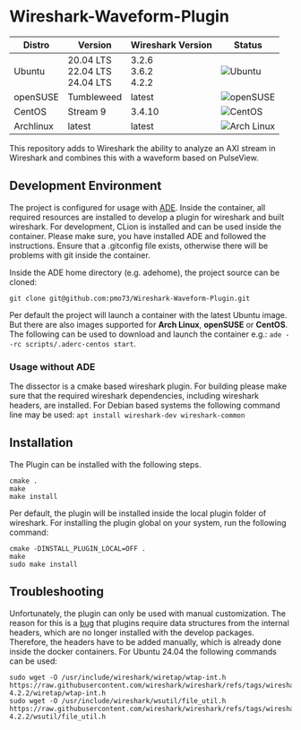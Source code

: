 # Wireshark-Waveform-Plugin

| **Distro** | **Version**                         | **Wireshark Version**   | **Status**                                                                                                                 |
|------------|-------------------------------------|-------------------------|----------------------------------------------------------------------------------------------------------------------------|
| Ubuntu     | 20.04 LTS<br>22.04 LTS<br>24.04 LTS | 3.2.6<br>3.6.2<br>4.2.2 | ![Ubuntu](https://github.com/pmo73/Wireshark-Waveform-Plugin/actions/workflows/ubuntu.yml/badge.svg?branch=develop)        |
| openSUSE   | Tumbleweed                          | latest                  | ![openSUSE](https://github.com/pmo73/Wireshark-Waveform-Plugin/actions/workflows/opensuse.yml/badge.svg?branch=develop)    |
| CentOS     | Stream 9                            | 3.4.10                  | ![CentOS](https://github.com/pmo73/Wireshark-Waveform-Plugin/actions/workflows/centos.yml/badge.svg?branch=develop)        |
| Archlinux  | latest                              | latest                  | ![Arch Linux](https://github.com/pmo73/Wireshark-Waveform-Plugin/actions/workflows/archlinux.yml/badge.svg?branch=develop) |

This repository adds to Wireshark the ability to analyze an AXI stream in Wireshark and combines this with a waveform
based on PulseView.

## Development Environment

The project is configured for usage with [ADE](https://ade-cli.readthedocs.io/en/latest/usage.html). Inside the
container, all required resources are installed to develop a plugin for wireshark and built wireshark. For development,
CLion is installed and can be used inside the container. Please make sure, you have installed ADE and followed the
instructions. Ensure that a .gitconfig file exists, otherwise there will be problems with git inside the container.

Inside the ADE home directory (e.g. adehome), the project source can be cloned:

```shell
git clone git@github.com:pmo73/Wireshark-Waveform-Plugin.git
```

Per default the project will launch a container with the latest Ubuntu image. But there are also images supported for
**Arch Linux**, **openSUSE** or **CentOS**. The following can be used to download and launch the container e.g.:
`ade --rc scripts/.aderc-centos start`.

### Usage without ADE

The dissector is a cmake based wireshark plugin. For building please make sure that the required wireshark dependencies,
including wireshark headers, are installed. For Debian based systems the following command line may be used: `apt install
wireshark-dev wireshark-common`

## Installation

The Plugin can be installed with the following steps.

```shell
cmake .
make
make install
```

Per default, the plugin will be installed inside the local plugin folder of wireshark. For installing the plugin global
on your system, run the following command:

```shell
cmake -DINSTALL_PLUGIN_LOCAL=OFF .
make
sudo make install
```

## Troubleshooting

Unfortunately, the plugin can only be used with manual customization. The reason for this is
a [bug](https://gitlab.com/wireshark/wireshark/-/issues/20003) that plugins require data structures from the internal
headers, which are no longer installed with the develop packages. Therefore, the headers have to be added manually,
which is already done inside the docker containers. For Ubuntu 24.04 the following commands can be used:

```shell
sudo wget -O /usr/include/wireshark/wiretap/wtap-int.h https://raw.githubusercontent.com/wireshark/wireshark/refs/tags/wireshark-4.2.2/wiretap/wtap-int.h
sudo wget -O /usr/include/wireshark/wsutil/file_util.h https://raw.githubusercontent.com/wireshark/wireshark/refs/tags/wireshark-4.2.2/wsutil/file_util.h
```
